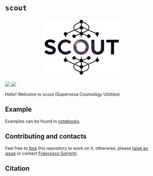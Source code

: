 # ``scout``


<p align="center">
  <img src="https://github.com/fsorrenti/scout/blob/main/assets/img/scout.jpg" width="52%"
 alt="veloce_logo"/>
</p>

![](https://img.shields.io/badge/Python)
![](https://img.shields.io/badge/Author-Davide%20Piras%20-181717?style=plastic)

Hello! Welcome to scout (Supernova Cosmology Utilities)


## Example

Examples can be found in [notebooks](https://github.com/fsorrenti/scout/blob/main/notebooks). 

## Contributing and contacts

Feel free to [fork](https://github.com/fsorrenti/scout/fork) this repository to work on it; otherwise, please [raise an issue](https://github.com/fsorrenti/scout/issues) or contact [Francesco Sorrenti](mailto:francescosorrenti96@gmail.com).

## Citation
